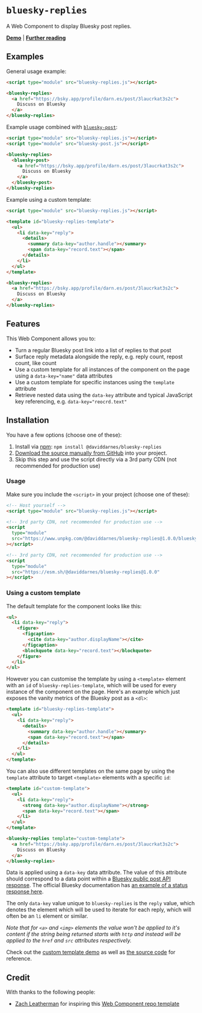 # `bluesky-replies`

A Web Component to display Bluesky post replies.

**[Demo](https://daviddarnes.github.io/bluesky-replies/demo.html)** | **[Further reading](https://darn.es/bluesky-replies-web-component/)**

## Examples

General usage example:

```html
<script type="module" src="bluesky-replies.js"></script>

<bluesky-replies>
  <a href="https://bsky.app/profile/darn.es/post/3laucrkat3s2c">
    Discuss on Bluesky
  </a>
</bluesky-replies>
```

Example usage combined with [`bluesky-post`](https://darn.es/bluesky-post-web-component/):

```html
<script type="module" src="bluesky-replies.js"></script>
<script type="module" src="bluesky-post.js"></script>

<bluesky-replies>
  <bluesky-post>
    <a href="https://bsky.app/profile/darn.es/post/3laucrkat3s2c">
      Discuss on Bluesky
    </a>
  </bluesky-post>
</bluesky-replies>
```

Example using a custom template:

```html
<script type="module" src="bluesky-replies.js"></script>

<template id="bluesky-replies-template">
  <ul>
    <li data-key="reply">
      <details>
        <summary data-key="author.handle"></summary>
        <span data-key="record.text"></span>
      </details>
    </li>
  </ul>
</template>

<bluesky-replies>
  <a href="https://bsky.app/profile/darn.es/post/3laucrkat3s2c">
    Discuss on Bluesky
  </a>
</bluesky-replies>
```

## Features

This Web Component allows you to:

- Turn a regular Bluesky post link into a list of replies to that post
- Surface reply metadata alongside the reply, e.g. reply count, repost count, like count
- Use a custom template for all instances of the component on the page using a `data-key="name"` data attributes
- Use a custom template for specific instances using the `template` attribute
- Retrieve nested data using the `data-key` attribute and typical JavaScript key referencing, e.g. `data-key="reocrd.text"`

## Installation

You have a few options (choose one of these):

1. Install via [npm](https://www.npmjs.com/package/@daviddarnes/bluesky-replies): `npm install @daviddarnes/bluesky-replies`
1. [Download the source manually from GitHub](https://github.com/daviddarnes/bluesky-replies/releases) into your project.
1. Skip this step and use the script directly via a 3rd party CDN (not recommended for production use)

### Usage

Make sure you include the `<script>` in your project (choose one of these):

```html
<!-- Host yourself -->
<script type="module" src="bluesky-replies.js"></script>
```

```html
<!-- 3rd party CDN, not recommended for production use -->
<script
  type="module"
  src="https://www.unpkg.com/@daviddarnes/bluesky-replies@1.0.0/bluesky-replies.js"
></script>
```

```html
<!-- 3rd party CDN, not recommended for production use -->
<script
  type="module"
  src="https://esm.sh/@daviddarnes/bluesky-replies@1.0.0"
></script>
```

### Using a custom template

The default template for the component looks like this:

```html
<ul>
  <li data-key="reply">
    <figure>
      <figcaption>
        <cite data-key="author.displayName"></cite>
      </figcaption>
      <blockquote data-key="record.text"></blockquote>
    </figure>
  </li>
</ul>
```

However you can customise the template by using a `<template>` element with an `id` of `bluesky-replies-template`, which will be used for every instance of the component on the page. Here's an example which just exposes the vanity metrics of the Bluesky post as a `<dl>`:

```html
<template id="bluesky-replies-template">
  <ul>
    <li data-key="reply">
      <details>
        <summary data-key="author.handle"></summary>
        <span data-key="record.text"></span>
      </details>
    </li>
  </ul>
</template>
```

You can also use different templates on the same page by using the `template` attribute to target `<template>` elements with a specific `id`:

```html
<template id="custom-template">
  <ul>
    <li data-key="reply">
      <strong data-key="author.displayName"></strong>
      <span data-key="record.text"></span>
    </li>
  </ul>
</template>

<bluesky-replies template="custom-template">
  <a href="https://bsky.app/profile/darn.es/post/3laucrkat3s2c">
    Discuss on Bluesky
  </a>
</bluesky-replies>
```

Data is applied using a `data-key` data attribute. The value of this attribute should correspond to a data point within a [Bluesky public post API response](https://docs.bsky.app/docs/api/app-bsky-feed-get-posts). The official Bluesky documentation has [an example of a status response here](https://docs.bsky.app/docs/api/app-bsky-feed-get-posts#responses).

The only `data-key` value unique to `bluesky-replies` is the `reply` value, which denotes the element which will be used to iterate for each reply, which will often be an `li` element or similar.

_Note that for `<a>` and `<img>` elements the value won't be applied to it's content if the string being returned starts with `http` and instead will be applied to the `href` and `src` attributes respectively._

Check out the [custom template demo](https://daviddarnes.github.io/bluesky-replies/demo-custom-template.html) as well as [the source code](https://github.com/daviddarnes/bluesky-replies/blob/main/demo-custom-template.html) for reference.

## Credit

With thanks to the following people:

- [Zach Leatherman](https://zachleat.com) for inspiring this [Web Component repo template](https://github.com/daviddarnes/component-template)

